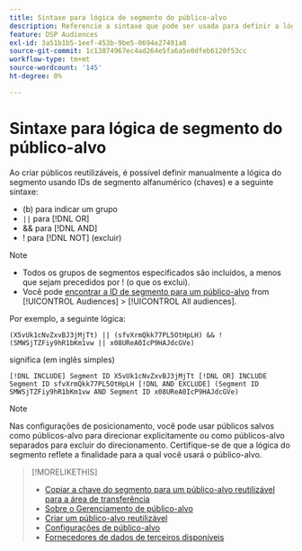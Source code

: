 ```yaml
---
title: Sintaxe para lógica de segmento do público-alvo
description: Referencie a sintaxe que pode ser usada para definir a lógica dos segmentos de público-alvo.
feature: DSP Audiences
exl-id: 3a51b1b5-1eef-453b-9be5-0694e27491a8
source-git-commit: 1c13874967ec4ad264e5fa6a5e0dfeb6120f53cc
workflow-type: tm+mt
source-wordcount: '145'
ht-degree: 0%

---
```


# Sintaxe para lógica de segmento do público-alvo

Ao criar públicos reutilizáveis, é possível definir manualmente a lógica do segmento usando IDs de segmento alfanumérico (chaves) e a seguinte sintaxe:

* (b) para indicar um grupo
* `||` para [!DNL OR] <!-- || escaped with backticks so Jenkins doesn't think it's a Markdown table -->
* &amp;&amp; para [!DNL AND]
* ! para [!DNL NOT] (excluir)

>[!NOTE]
>
>* Todos os grupos de segmentos especificados são incluídos, a menos que sejam precedidos por ! (o que os exclui).
>* Você pode [encontrar a ID de segmento para um público-alvo](reusable-audience-clipboard.md) from [!UICONTROL Audiences] > [!UICONTROL All audiences].


Por exemplo, a seguinte lógica:

```
(X5vUk1cNvZxvBJ3jMjTt) || (sfvXrmQkk77PL5OtHpLH) && !(SMWSjTZFiy9hR1bKm1vw || x08UReA0IcP9HAJdcGVe)
```

significa (em inglês simples)

```
[!DNL INCLUDE] Segment ID X5vUk1cNvZxvBJ3jMjTt [!DNL OR] INCLUDE Segment ID sfvXrmQkk77PL5OtHpLH [!DNL AND EXCLUDE] (Segment ID SMWSjTZFiy9hR1bKm1vw AND Segment ID x08UReA0IcP9HAJdcGVe)
```

>[!NOTE]
>
>Nas configurações de posicionamento, você pode usar públicos salvos como públicos-alvo para direcionar explicitamente ou como públicos-alvo separados para excluir do direcionamento. Certifique-se de que a lógica do segmento reflete a finalidade para a qual você usará o público-alvo.

>[!MORELIKETHIS]
>
>* [Copiar a chave do segmento para um público-alvo reutilizável para a área de transferência](reusable-audience-clipboard.md)
>* [Sobre o Gerenciamento de público-alvo](audience-about.md)
>* [Criar um público-alvo reutilizável](reusable-audience-create.md)
>* [Configurações de público-alvo](audience-settings.md)
>* [Fornecedores de dados de terceiros disponíveis](third-party-data-providers.md)

